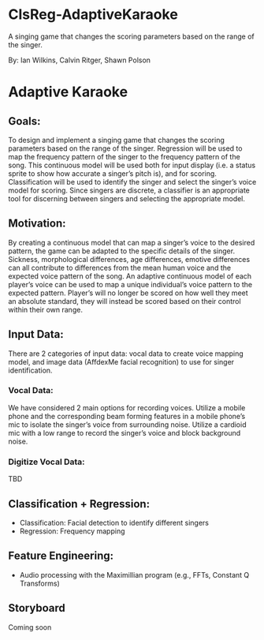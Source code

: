 # ClsReg-AdaptiveKaraoke
A singing game that changes the scoring parameters based on the range of the singer.

By: Ian Wilkins, Calvin Ritger, Shawn Polson

# Adaptive Karaoke

## Goals:
To design and implement a singing game that changes the scoring parameters based on the range of the singer. Regression will be used to map the frequency pattern of the singer to the frequency pattern of the song. This continuous model will be used both for input display (i.e. a status sprite to show how accurate a singer’s pitch is), and for scoring. Classification will be used to identify the singer and select the singer’s voice model for scoring. Since singers are discrete, a classifier is an appropriate tool for discerning between singers and selecting the appropriate model.

## Motivation:
By creating a continuous model that can map a singer’s voice to the desired pattern, the game can be adapted to the specific details of the singer. Sickness, morphological differences, age differences, emotive differences can all contribute to differences from the mean human voice and the expected voice pattern of the song. An adaptive continuous model of each player’s voice can be used to map a unique individual’s voice pattern to the expected pattern. Player’s will no longer be scored on how well they meet an absolute standard, they will instead be scored based on their control within their own range.

## Input Data:
There are 2 categories of input data: vocal data to create voice mapping model, and image data (AffdexMe facial recognition) to use for singer identification.

### Vocal Data:
We have considered 2 main options for recording voices.
Utilize a mobile phone and the corresponding beam forming features in a mobile phone’s mic to isolate the singer’s voice from surrounding noise.
Utilize a cardioid mic with a low range to record the singer’s voice and block background noise.

### Digitize Vocal Data: 
TBD

## Classification + Regression:
 - Classification: Facial detection to identify different singers
 - Regression: Frequency mapping

## Feature Engineering:
 - Audio processing with the Maximillian program (e.g., FFTs, Constant Q Transforms)

## Storyboard
Coming soon
